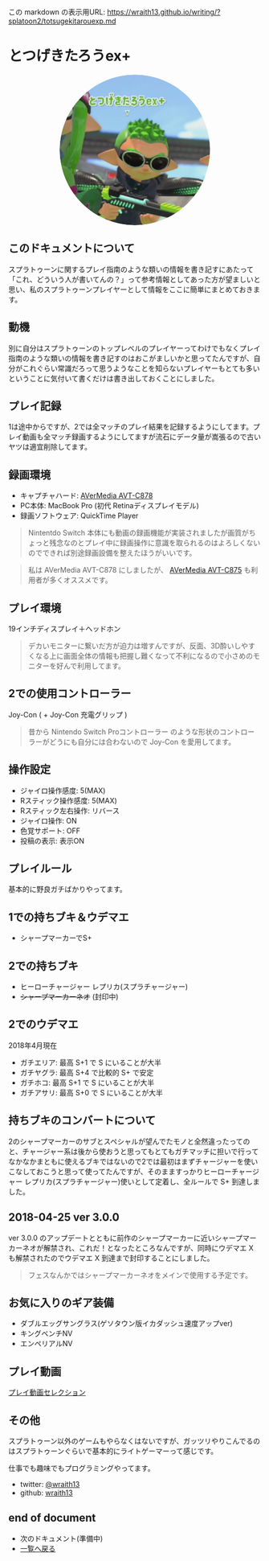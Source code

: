 <!--[NOWRITING]-->
<link rel="canonical" href="https://wraith13.github.io/writing/?splatoon2/totsugekitarouexp.md" />
この markdown の表示用URL: <a rel="canonical" href="https://wraith13.github.io/writing/?splatoon2/totsugekitarouexp.md">https://wraith13.github.io/writing/?splatoon2/totsugekitarouexp.md</a>
<!--[/NOWRITING]-->
<!--[AUTOPAGESEPARATE] true -->
<!--[WRTING-CONFING]
{
    "referrer_option": true,
    "renderer": "reveal",
    "favicon": "totsugekitarouexp.rounded.png"
}
-->
<!--[REVEAL-THEME] BLACK -->
<!--[REVEAL-TRANSITION] CONCAVE -->

# とつげきたろうex+

<!--[REMARK-CONFIG]
{
    "ratio": "16:9"
}
-->
<!--[REMARK]-->
<!--[THEME] ../theme/chocolate.css -->
<!--[THEME] ../animation/fade.css -->
<!--[/REMARK]-->

<img alt="とつげきたろうex+" src="totsugekitarouexp.rounded.png" style="display:block;width:300px;height:300px;border-radius:150px;margin-left:auto;margin-right:auto;">

<!--[WRITING/]<span style="display:block;margin-left:auto;margin-right:auto;font-size:0.7em;width:450px;text-align:center;white-space:pre;">[markdown](?markdown) | [remark](?remark) | [reveal](?reveal)</span>-->

## このドキュメントについて

スプラトゥーンに関するプレイ指南のような類いの情報を書き記すにあたって「これ、どういう人が書いてんの？」って参考情報としてあった方が望ましいと思い、私のスプラトゥーンプレイヤーとして情報をここに簡単にまとめておきます。

## 動機

別に自分はスプラトゥーンのトップレベルのプレイヤーってわけでもなくプレイ指南のような類いの情報を書き記すのはおこがましいかと思ってたんですが、自分がこれぐらい常識だろって思うようなことを知らないプレイヤーもとても多いということに気付いて書くだけは書き出しておくことにしました。

## プレイ記録

1は途中からですが、2では全マッチのプレイ結果を記録するようにしてます。プレイ動画も全マッチ録画するようにしてますが流石にデータ量が嵩張るので古いヤツは適宜削除してます。

## 録画環境

- キャプチャハード: [AVerMedia AVT-C878](https://www.avermedia.co.jp/product_swap/avt-c878.html)
- PC本体: MacBook Pro (初代 Retinaディスプレイモデル)
- 録画ソフトウェア: QuickTime Player

<!--[REVEAL/] *(↓下方向に続きがあります)* -->

<!--[NOMD/]>>>-->

> Nintentdo Switch 本体にも動画の録画機能が実装されましたが画質がちょっと残念なのとプレイ中に録画操作に意識を取られるのはよろしくないのでできれば別途録画設備を整えたほうがいいです。

> 私は AVerMedia AVT-C878 にしましたが、 [AVerMedia AVT-C875](https://www.avermedia.co.jp/product_swap/avt-c875.html) も利用者が多くオススメです。

## プレイ環境

19インチディスプレイ＋ヘッドホン

> デカいモニターに繋いだ方が迫力は増すんですが、反面、3D酔いしやすくなる上に画面全体の情報も把握し難くなって不利になるので小さめのモニターを好んで利用してます。

## 2での使用コントローラー

Joy-Con ( + Joy-Con 充電グリップ )

> 昔から Nintendo Switch Proコントローラー のような形状のコントローラーがどうにも自分には合わないので Joy-Con を愛用してます。

## 操作設定

- ジャイロ操作感度: 5(MAX)
- Rスティック操作感度: 5(MAX)
- Rスティック左右操作: リバース
- ジャイロ操作: ON
- 色覚サポート: OFF
- 投稿の表示: 表示ON

## プレイルール

基本的に野良ガチばかりやってます。

## 1での持ちブキ＆ウデマエ

- シャープマーカーでS+

## 2での持ちブキ

- ヒーローチャージャー レプリカ(スプラチャージャー)
- ~~シャープマーカーネオ~~ (封印中)

## 2でのウデマエ

<!--[NOWRITING/]
2018年3月現在

- ガチエリア: 最高 S+1 で S にいることが大半
- ガチヤグラ: 最高 S+4 で S+ で安定
- ガチホコ: 最高 S+1 で S にいることが大半
- ガチアサリ: 最高 S で A+ にいることが大半
-->

2018年4月現在

- ガチエリア: 最高 S+1 で S にいることが大半
- ガチヤグラ: 最高 S+4 で比較的 S+ で安定
- ガチホコ: 最高 S+1 で S にいることが大半
- ガチアサリ: 最高 S+0 で S にいることが大半

## 持ちブキのコンバートについて

2のシャープマーカーのサブとスペシャルが望んでたモノと全然違ったってのと、チャージャー系は後から使おうと思ってもとてもガチマッチに担いで行ってなかなかまともに使えるブキではないので2では最初はまずチャージャーを使いこなしておこうと思って使ってたんですが、そのまますっかりヒーローチャージャー レプリカ(スプラチャージャー)使いとして定着し、全ルールで S+ 到達しました。

## 2018-04-25 ver 3.0.0

ver 3.0.0 のアップデートとともに前作のシャープマーカーに近いシャープマーカーネオが解禁され、これだ！となったところなんですが、同時にウデマエ X も解禁されたのでウデマエ X 到達まで封印することにしました。

> フェスなんかではシャープマーカーネオをメインで使用する予定です。

## お気に入りのギア装備

- ダブルエッグサングラス(ゲソタウン版イカダッシュ速度アップver)
- キングベンチNV
- エンペリアルNV

## プレイ動画

[プレイ動画セレクション](totsugekitarouexp.playmovie.md)

## その他

スプラトゥーン以外のゲームもやらなくはないですが、ガッツリやりこんでるのはスプラトゥーンぐらいで基本的にライトゲーマーって感じです。

仕事でも趣味でもプログラミングやってます。

- twitter: [@wraith13](https://twitter.com/wraith13)
- github: [wraith13](https://github.com/wraith13)

## end of document

<!--[NOWRITING/]
- [次のドキュメント(始めに)](introduction.md)
-->
- 次のドキュメント(準備中)
- [一覧へ戻る](index.md)
